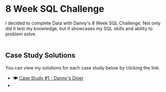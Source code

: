 # 8 Week SQL Challenge

I decided to complete Data with Danny's 8 Week SQL Challenge. Not only did it test my knowledge, but it showcases my SQL skills and ability to problem solve.  
<br>

## Case Study Solutions
You can view my solutions for each case study below by clicking the link. 
* 🍽️ [Case Study #1 - Danny's Diner](https://github.com/caseyleea/8_Week_SQL_Challenge/tree/7f1205e1b9aa487d7938aab728df1e8ef42ef442/Case%20Study%20%231%20-%20Danny's%20Diner)
* 

